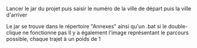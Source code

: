 Lancer le jar du projet puis saisir le numéro de la ville de départ puis la ville d'arriver

Le jar se trouve dans le répertoire "Annexes" ainsi qu'un .bat si le double-clique ne fonctionne pas
Il y a également l'image représentant le parcours possible, chaque trajet à un poids de 1